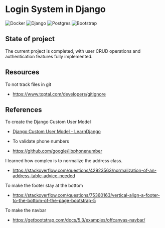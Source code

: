 # Login System in Django
![Docker](https://img.shields.io/badge/docker-%230db7ed.svg?style=for-the-badge&logo=docker&logoColor=white)
![Django](https://img.shields.io/badge/django-%23092E20.svg?style=for-the-badge&logo=django&logoColor=white)
![Postgres](https://img.shields.io/badge/postgres-%23316192.svg?style=for-the-badge&logo=postgresql&logoColor=white)
![Bootstrap](https://img.shields.io/badge/bootstrap-%238511FA.svg?style=for-the-badge&logo=bootstrap&logoColor=white)
## State of project
The current project is completed, with user CRUD operations and authentication features fully implemented.

## Resources
To not track files in git
- https://www.toptal.com/developers/gitignore

## References
To create the Django Custom User Model
- [Django Custom User Model - LearnDjango](https://learndjango.com/tutorials/django-custom-user-model)

- To validate phone numbers
- https://github.com/google/libphonenumber

I learned how complex is to normalize the address class.
- https://stackoverflow.com/questions/42923563/normalization-of-an-address-table-advice-needed

To make the footer stay at the bottom
- https://stackoverflow.com/questions/75360163/vertical-align-a-footer-to-the-bottom-of-the-page-bootstrap-5

To make the navbar
- https://getbootstrap.com/docs/5.3/examples/offcanvas-navbar/
